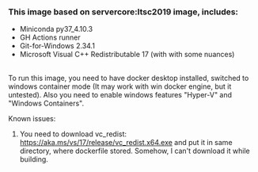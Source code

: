 ### This image based on servercore:ltsc2019 image, includes:
  - Miniconda py37_4.10.3
  - GH Actions runner
  - Git-for-Windows 2.34.1
  - Microsoft Visual C++ Redistributable 17 (with with some nuances)
<br>
To run this image, you need to have docker desktop installed, switched to windows container mode (It may work with win docker engine, but it untested). Also you need to enable windows features "Hyper-V" and "Windows Containers".

Known issues:
1) You need to download vc_redist: https://aka.ms/vs/17/release/vc_redist.x64.exe and put it in same directory, where dockerfile stored. Somehow, I can't download it while building.
